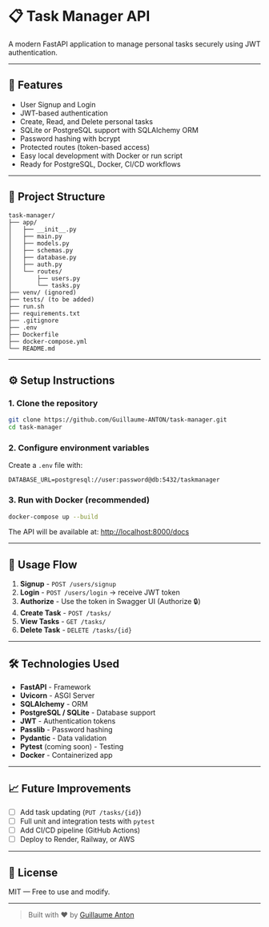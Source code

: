 # 📋 Task Manager API

A modern FastAPI application to manage personal tasks securely using JWT authentication.

---

## 🚀 Features

- User Signup and Login
- JWT-based authentication
- Create, Read, and Delete personal tasks
- SQLite or PostgreSQL support with SQLAlchemy ORM
- Password hashing with bcrypt
- Protected routes (token-based access)
- Easy local development with Docker or run script
- Ready for PostgreSQL, Docker, CI/CD workflows

---

## 📁 Project Structure

```
task-manager/
├── app/
│   ├── __init__.py
│   ├── main.py
│   ├── models.py
│   ├── schemas.py
│   ├── database.py
│   ├── auth.py
│   └── routes/
│       ├── users.py
│       └── tasks.py
├── venv/ (ignored)
├── tests/ (to be added)
├── run.sh
├── requirements.txt
├── .gitignore
├── .env
├── Dockerfile
├── docker-compose.yml
└── README.md
```

---

## ⚙️ Setup Instructions

### 1. Clone the repository

```bash
git clone https://github.com/Guillaume-ANTON/task-manager.git
cd task-manager
```

### 2. Configure environment variables

Create a `.env` file with:

```env
DATABASE_URL=postgresql://user:password@db:5432/taskmanager
```

### 3. Run with Docker (recommended)

```bash
docker-compose up --build
```

The API will be available at: [http://localhost:8000/docs](http://localhost:8000/docs)

---

## 🧲 Usage Flow

1. **Signup** - `POST /users/signup`
2. **Login** - `POST /users/login` → receive JWT token
3. **Authorize** - Use the token in Swagger UI (Authorize 🔒)
4. **Create Task** - `POST /tasks/`
5. **View Tasks** - `GET /tasks/`
6. **Delete Task** - `DELETE /tasks/{id}`

---

## 🛠 Technologies Used

- **FastAPI** - Framework
- **Uvicorn** - ASGI Server
- **SQLAlchemy** - ORM
- **PostgreSQL / SQLite** - Database support
- **JWT** - Authentication tokens
- **Passlib** - Password hashing
- **Pydantic** - Data validation
- **Pytest** (coming soon) - Testing
- **Docker** - Containerized app

---

## 📈 Future Improvements

- [ ] Add task updating (`PUT /tasks/{id}`)
- [ ] Full unit and integration tests with `pytest`
- [ ] Add CI/CD pipeline (GitHub Actions)
- [ ] Deploy to Render, Railway, or AWS

---

## 📄 License

MIT — Free to use and modify.

---

> Built with ❤️ by [Guillaume Anton](https://github.com/Guillaume-ANTON)